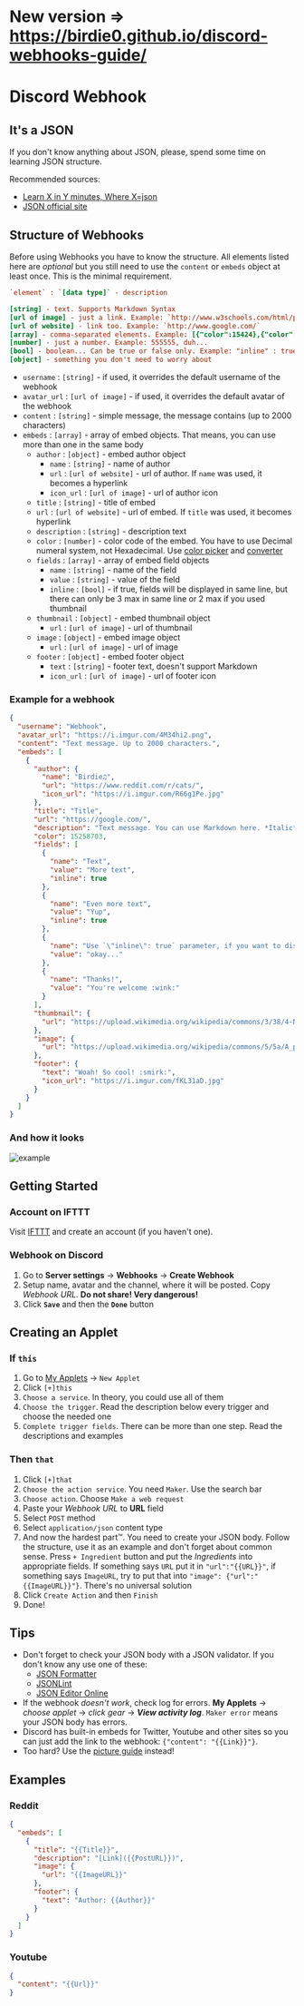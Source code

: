 # New version => <https://birdie0.github.io/discord-webhooks-guide/>

# Discord Webhook

## It's a JSON

If you don't know anything about JSON, please, spend some time on learning JSON structure.

Recommended sources:

* [Learn X in Y minutes, Where X=json](https://learnxinyminutes.com/docs/json/)
* [JSON official site](http://json.org/)

## Structure of Webhooks

Before using Webhooks you have to know the structure. All elements listed here are *optional* but you still need to use the `content` or `embeds` object at least once. This is the minimal requirement.

```ini
`element` : `[data type]` - description

[string] - text. Supports Markdown Syntax
[url of image] - just a link. Example: `http://www.w3schools.com/html/pic_mountain.jpg`
[url of website] - link too. Example: `http://www.google.com/`
[array] - comma-separated elements. Example: [{"color":15424},{"color":56133}]
[number] - just a number. Example: 555555, duh...
[bool] - boolean... Can be true or false only. Example: "inline" : true
[object] - something you don't need to worry about
```

* `username` : `[string]` - if used, it overrides the default username of the webhook
* `avatar_url` : `[url of image]` - if used, it overrides the default avatar of the webhook
* `content` : `[string]` - simple message, the message contains (up to 2000 characters)
* `embeds` : `[array]` - array of embed objects. That means, you can use more than one in the same body
  * `author` : `[object]` - embed author object
    * `name` : `[string]` - name of author
    * `url` : `[url of website]` - url of author. If `name` was used, it becomes a hyperlink
    * `icon_url` : `[url of image]` - url of author icon
  * `title` : `[string]` - title of embed
  * `url` : `[url of website]` - url of embed. If `title` was used, it becomes hyperlink
  * `description` : `[string]` - description text
  * `color` : `[number]` - color code of the embed. You have to use Decimal numeral system, not Hexadecimal. Use [color picker](http://htmlcolorcodes.com/color-picker/) and [converter](http://www.binaryhexconverter.com/hex-to-decimal-converter)
  * `fields` : `[array]` - array of embed field objects
    * `name` : `[string]` - name of the field
    * `value` : `[string]` - value of the field
    * `inline` : `[bool]` - if true, fields will be displayed in same line, but there can only be 3 max in same line or 2 max if you used thumbnail
  * `thumbnail` : `[object]` - embed thumbnail object
    * `url` : `[url of image]` - url of thumbnail
  * `image` : `[object]` - embed image object
    * `url` : `[url of image]` - url of image
  * `footer` : `[object]` - embed footer object
    * `text` : `[string]` - footer text, doesn't support Markdown
    * `icon_url` : `[url of image]` - url of footer icon

### Example for a webhook

```json
{
  "username": "Webhook",
  "avatar_url": "https://i.imgur.com/4M34hi2.png",
  "content": "Text message. Up to 2000 characters.",
  "embeds": [
    {
      "author": {
        "name": "Birdie♫",
        "url": "https://www.reddit.com/r/cats/",
        "icon_url": "https://i.imgur.com/R66g1Pe.jpg"
      },
      "title": "Title",
      "url": "https://google.com/",
      "description": "Text message. You can use Markdown here. *Italic* **bold** __underline__ ~~strikeout~~ [hyperlink](https://google.com) `code`",
      "color": 15258703,
      "fields": [
        {
          "name": "Text",
          "value": "More text",
          "inline": true
        },
        {
          "name": "Even more text",
          "value": "Yup",
          "inline": true
        },
        {
          "name": "Use `\"inline\": true` parameter, if you want to display fields in the same line.",
          "value": "okay..."
        },
        {
          "name": "Thanks!",
          "value": "You're welcome :wink:"
        }
      ],
      "thumbnail": {
        "url": "https://upload.wikimedia.org/wikipedia/commons/3/38/4-Nature-Wallpapers-2014-1_ukaavUI.jpg"
      },
      "image": {
        "url": "https://upload.wikimedia.org/wikipedia/commons/5/5a/A_picture_from_China_every_day_108.jpg"
      },
      "footer": {
        "text": "Woah! So cool! :smirk:",
        "icon_url": "https://i.imgur.com/fKL31aD.jpg"
      }
    }
  ]
}
```

### And how it looks

![example](https://i.imgur.com/kvEZU97.png "Example")

## Getting Started

### Account on IFTTT

Visit [IFTTT](https://ifttt.com/) and create an account (if you haven't one).

### Webhook on Discord

1. Go to **Server settings** -> **Webhooks** -> **Create Webhook**
1. Setup name, avatar and the channel, where it will be posted. Copy *Webhook URL*. **Do not share! Very dangerous!**
1. Click **`Save`** and then the **`Done`** button

## Creating an Applet

### If `this`

1. Go to [My Applets](https://ifttt.com/my_applets) -> `New Applet`
1. Click `[+]this`
1. `Choose a service`. In theory, you could use all of them
1. `Choose the trigger`. Read the description below every trigger and choose the needed one
1. `Complete trigger fields`. There can be more than one step. Read the descriptions and examples

### Then `that`

1. Click `[+]that`
1. `Choose the action service`. You need `Maker`. Use the search bar
1. `Choose action`. Choose `Make a web request`
1. Paste your *Webhook URL* to **URL** field
1. Select `POST` method
1. Select `application/json` content type
1. And now the hardest part™. You need to create your JSON body. Follow the structure, use it as an example and don't forget about common sense. Press `+ Ingredient` button and put the *Ingredients* into appropriate fields. If something says `URL` put it in `"url":"{{URL}}"`, if something says `ImageURL`, try to put that into `"image": {"url":"{{ImageURL}}"}`.  There's no universal solution
1. Click `Create Action` and then `Finish`
1. Done!

## Tips

* Don't forget to check your JSON body with a JSON validator. If you don't know any use one of these:
  * [JSON Formatter](http://jsonformatter.org/)
  * [JSONLint](http://jsonlint.com/)
  * [JSON Editor Online](http://www.jsoneditoronline.org/)
* If the webhook *doesn't work*, check log for errors. **My Applets** -> *choose applet* -> *click gear* -> __*View activity log*__. `Maker error` means your JSON body has errors.
* Discord has built-in embeds for Twitter, Youtube and other sites so you can just add the link to the webhook: `{"content": "{{Link}}"}`.
* Too hard? Use the [picture guide](https://imgur.com/a/Zkdgo) instead!

## Examples

### Reddit

```json
{
  "embeds": [
    {
      "title": "{{Title}}",
      "description": "[Link]({{PostURL}})",
      "image": {
        "url": "{{ImageURL}}"
      },
      "footer": {
        "text": "Author: {{Author}}"
      }
    }
  ]
}
```

### Youtube

```json
{
  "content": "{{Url}}"
}
```